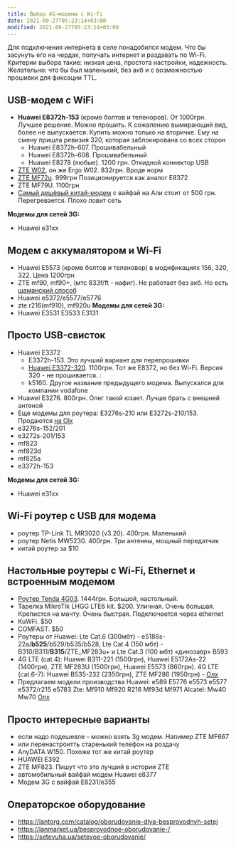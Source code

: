 ```yaml
---
title: Выбор 4G-модема с Wi-Fi
date: 2021-09-27T05:23:14+03:00
modified: 2021-09-27T05:23:14+03:00
---
```


Для подключения интернета в селе понадобился модем. Что бы засунуть его на чердак, получать интернет и раздавать по Wi-Fi. 
Критерии выбора такие: низкая цена, простота настройки, надежность. Желательно: что бы был маленький, без акб и с возможностью прошивки для фиксации TTL.

## USB-модем с WiFi
- **Huawei E8372h-153** (кроме болтов и теленоров). От 1000грн. Лучшее решение. Можно прошить. К сожалению вымирающий вид, более не выпускается. Купить можно только на вторичке. Ему на смену пришла ревизия 320, которая заблокирована со всех сторон
  - Huawei E8372h-607. Прошивабельный
  - Huawei E8372h-608. Прошивабельный
  - Huawei E8278 (любые). 1200 грн. Откидной коннектор USB
- [ZTE W02](https://elmir.ua/3g_4g_modems_and_routers/4g_router_ergo_w02.html), он же Ergo W02. 832грн. Вроде норм
- [ZTE MF72u](https://elmir.ua/3g_4g_modems_and_routers/4g_modem_zte_mf79u.html). 999грн Позиционируется как аналог E8372
- ZTE MF79U. 1100грн
- [Самый дешёвый китай-модем](https://4pda.to/forum/index.php?showtopic=849043) с вайфай на Али стоит от 500 грн. Перегревается. Плохо ловит сеть

**Модемы для сетей 3G:**
- Huawei e31xx


## Модем с аккумалятором и Wi-Fi
- Huawei E5573 (кроме болтов и теленовор) в модификациях 156, 320, 322. Цена 1200грн
- ZTE mf90, mf90+, (мтс 833f/ft - нафиг). Не работает без акб. Но есть [шаманский способ](https://4pda.to/forum/index.php?s=&showtopic=686258&view=findpost&p=63790090)
- Huawei e5372/e5577/e5776
- zte r216(mf910), mf920u
**Модемы для сетей 3G:**
- Huawei  E3531 E3533 E3131

## Просто USB-свисток
- Huawei E3372
  - E3372h-153. Это лучший вариант для перепрошивки
  - [Huawei E3372-320](https://elmir.ua/3g_4g_modems_and_routers/4g_modem_huawei_e3372h-320.html). 1100грн. Тот же E8372, но без Wi-Fi. Версия 320 - не прошивается. : 
  - k5160. Другое название предыдущего модема. Выпускался для компании vodafone 
- Huawei E3276. 800грн. Олег такой юзает. Лучше брать с внешней антеной
- Еще модемы для роутера: E3276s-210 или E3272s-210/153. Продаются [на Olx](https://www.olx.ua/549074468)
- e3276s-152/201 
- e3272s-201/153 
- mf823 
- mf823d 
- mf825a 
- e3372h-153

**Модемы для сетей 3G:**
- Huawei e31xx

## Wi-Fi роутер с USB для модема
- роутер TP-Link TL MR3020 (v3.20). 400грн. Маленький
- роутер Netis MW5230. 400грн. Три антенны, мощный передатчик
- китай роутер за $10

## Настольные роутеры с Wi-Fi, Ethernet и встроенным модемом
- [Роутер Tenda 4G03](https://elmir.ua/3g_4g_modems_and_routers/4g_router_tenda_4g03.html). 1444грн. Большой, настольный.
- Тарелка MikroTik LHGG LTE6 kit. $200. Уличная. Очень большая. Крепистся на мачту. Очень быстрая. Подключается через ethernet
- KuWFi. $50
- COMFAST. $50
- Роутеры от Huawei: Lte Cat.6 (300мбт) - e5186s-22a/**b525**/b529/b535/b528, Lte Cat.4 (150 мбт) - B310/B311/**B315**/ZTE_MF283u+ и Lte Cat.3 (100 мбт) «динозавр» B593
- 4G LTE (cat.4): Huawei B311-221 (1500грн), Huawei E5172As-22 (1400грн), ZTE MF283U (1500грн), Huawei E5573 (860грн). 4G LTE (cat.6-7): Huawei B535-232 (2350грн), ZTE MF286 (1950грн) - [Олх](https://www.olx.ua/721313229)
- Предлагаем модели производства Huawei: e589 E5776 e5573 e5577 e5372/r215 e5783 Zte: Mf910 Mf920 R216 Mf93d Mf971 Alcatel: Mw40 Mw70 [Олх](https://www.olx.ua/664017921)

## Просто интересные варианты
- если надо подешевле - можно взять 3g модем. Напимер ZTE MF667
- или перенастроитть старенький телефон на роздачу
- AnyDATA W150. Похоже тот же китай роутер
- HUAWEI E392
- ZTE MF823. Пишут что это лучший в истории ZTE
- автомобильный вайфай модем Huawei e8377
- Модем 3G с вайфай E8231/e355

## Операторское оборудование
- <https://lantorg.com/catalog/oborudovanie-dlya-besprovodnyh-setej>
- <https://lanmarket.ua/besprovodnoe-oborudovanie-/>
- <https://setevuha.ua/setevoe-oborudovanie/>


